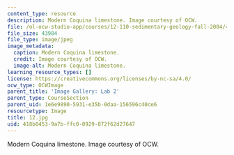 ```yaml
---
content_type: resource
description: Modern Coquina limestone. Image courtesy of OCW.
file: /ol-ocw-studio-app/courses/12-110-sedimentary-geology-fall-2004/418b04539a7bffc00929872f62d27647_12.jpg
file_size: 43984
file_type: image/jpeg
image_metadata:
  caption: Modern Coquina limestone.
  credit: Image courtesy of OCW.
  image-alt: Modern Coquina limestone.
learning_resource_types: []
license: https://creativecommons.org/licenses/by-nc-sa/4.0/
ocw_type: OCWImage
parent_title: 'Image Gallery: Lab 2'
parent_type: CourseSection
parent_uid: 1e6e9890-5931-e35b-0daa-156596c40ce6
resourcetype: Image
title: 12.jpg
uid: 418b0453-9a7b-ffc0-0929-872f62d27647
---
```

Modern Coquina limestone. Image courtesy of OCW.